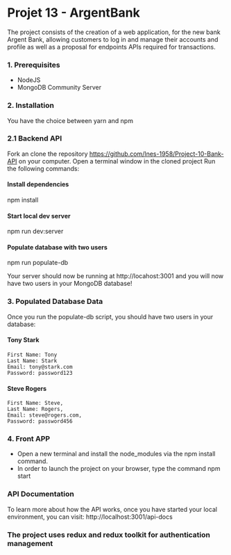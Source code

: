 # Projet 13 - ArgentBank

The project consists of the creation of a web application, for the new bank Argent Bank,
    allowing customers to log in and manage their accounts and profile as well as a proposal for endpoints
    APIs required for transactions.
    
### 1. Prerequisites

- NodeJS
- MongoDB Community Server
### 2. Installation

You have the choice between yarn and npm

### 2.1 Backend API

Fork an clone the repository https://github.com/Ines-1958/Project-10-Bank-API on your computer.
    Open a terminal window in the cloned project
    Run the following commands:

#### Install dependencies
npm install

#### Start local dev server
npm run dev:server

#### Populate database with two users
npm run populate-db

Your server should now be running at http://locahost:3001 and you will now have two users in your MongoDB database!
### 3. Populated Database Data
Once you run the populate-db script, you should have two users in your database:
#### Tony Stark

    First Name: Tony
    Last Name: Stark
    Email: tony@stark.com
    Password: password123

#### Steve Rogers

    First Name: Steve,
    Last Name: Rogers,
    Email: steve@rogers.com,
    Password: password456

### 4. Front APP

- Open a new terminal and install the node_modules via the npm install command.
- In order to launch the project on your browser, type the command npm start

### API Documentation

To learn more about how the API works, once you have started your local environment, you can visit: http://localhost:3001/api-docs


### The project uses redux and redux toolkit for authentication management

